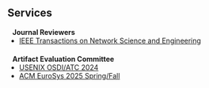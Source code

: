 ## Services


<h4 style="margin:0 10px 0;">Journal Reviewers</h4>

<ul style="margin:0 0 20px;">
  <li><a href="https://www.comsoc.org/publications/journals/ieee-tnse"><autocolor>IEEE Transactions on Network Science and Engineering</autocolor></a></li>
</ul>

<h4 style="margin:0 10px 0;">Artifact Evaluation Committee</h4>

<ul style="margin:0 0 20px;">
  <li><a href="https://www.usenix.org/conference/osdi24/call-for-artifacts"><autocolor>USENIX OSDI/ATC 2024</autocolor></a></li>
  <li><a href="https://sysartifacts.github.io/eurosys2025/organizers"><autocolor>ACM EuroSys 2025 Spring/Fall</autocolor></a></li>
 
</ul>
